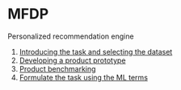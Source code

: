 # MFDP
Personalized recommendation engine

1. [Introducing the task and selecting the dataset](/Task_1_Introducing_The_Task_And_Selecting_The_Dataset/README.md)
2. [Developing a product prototype](/Task_2_Developing_A_Product_Prototype/README.md)
3. [Product benchmarking](/Task_3_Product_Benchmarking/README.md)
4. [Formulate the task using the ML terms](/Task_4_Formulate_The_Task_Using_The_ML_Terms/task_4_formulate_the_task_using_the_ml_terms.ipnb)